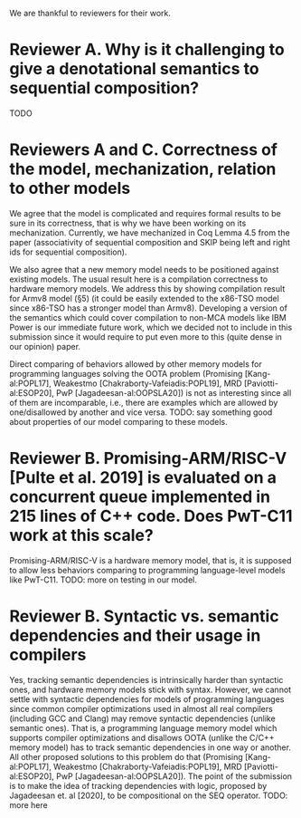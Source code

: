 We are thankful to reviewers for their work.

# Reviewer A. Why is it challenging to give a denotational semantics to sequential composition?
TODO

# Reviewers A and C. Correctness of the model, mechanization, relation to other models
We agree that the model is complicated and requires formal results to be sure in its correctness,
that is why we have been working on its mechanization.
Currently, we have mechanized in Coq Lemma 4.5 from the paper
(associativity of sequential composition and SKIP being left and right ids for sequential composition).

We also agree that a new memory model needs to be positioned against existing models.
The usual result here is a compilation correctness to hardware memory models.
We address this by showing compilation result for Armv8 model (§5)
(it could be easily extended to the x86-TSO model since x86-TSO has a stronger model than Armv8).
Developing a version of the semantics which could cover compilation to non-MCA models like IBM Power
is our immediate future work, which we decided not to include in this submission since it would require to put even
more to this (quite dense in our opinion) paper.

Direct comparing of behaviors allowed by other memory models for programming languages solving the OOTA problem
(Promising [Kang-al:POPL17], Weakestmo [Chakraborty-Vafeiadis:POPL19], MRD [Paviotti-al:ESOP20], PwP [Jagadeesan-al:OOPSLA20])
is not as interesting since all of them are incomparable, i.e., there are examples which are allowed by one/disallowed by another
and vice versa.
TODO: say something good about properties of our model comparing to these models.


# Reviewer B. Promising-ARM/RISC-V [Pulte et al. 2019] is evaluated on a concurrent queue implemented in 215 lines of C++ code. Does PwT-C11 work at this scale?
Promising-ARM/RISC-V is a hardware memory model, that is, it is supposed to allow less behaviors comparing to programming language-level models like PwT-C11.
TODO: more on testing in our model.

# Reviewer B. Syntactic vs. semantic dependencies and their usage in compilers
Yes, tracking semantic dependencies is intrinsically harder than syntactic ones, and hardware memory models stick with syntax.
However, we cannot settle with syntactic dependencies for models of programming languages since common compiler optimizations
used in almost all real compilers (including GCC and Clang) may remove syntactic dependencies (unlike semantic ones).
That is, a programming language memory model which supports compiler optimizations and disallows OOTA (unlike the C/C++ memory model)
has to track semantic dependencies in one way or another. All other proposed solutions to this problem do that
(Promising [Kang-al:POPL17], Weakestmo [Chakraborty-Vafeiadis:POPL19], MRD [Paviotti-al:ESOP20], PwP [Jagadeesan-al:OOPSLA20]).
The point of the submission is to make the idea of tracking dependencies with logic, proposed by Jagadeesan et. al [2020],
to be compositional on the SEQ operator.
TODO: more here
